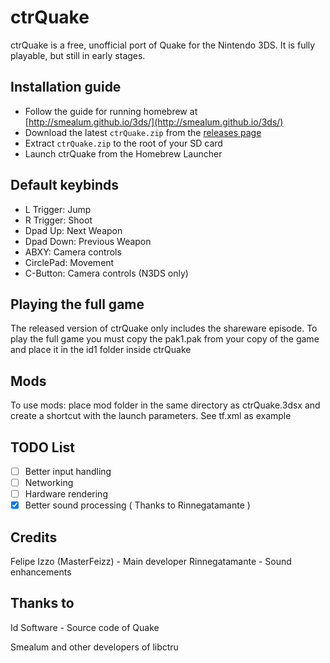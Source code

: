 # ctrQuake
ctrQuake is a free, unofficial port of Quake for the Nintendo 3DS. It is fully playable, but still in early stages.

## Installation guide
- Follow the guide for running homebrew at [http://smealum.github.io/3ds/](http://smealum.github.io/3ds/)
- Download the latest `ctrQuake.zip` from the [releases page](https://github.com/masterfeizz/ctrQuake/releases)
- Extract `ctrQuake.zip` to the root of your SD card
- Launch ctrQuake from the Homebrew Launcher

## Default keybinds
- L Trigger: Jump
- R Trigger: Shoot
- Dpad Up: Next Weapon
- Dpad Down: Previous Weapon
- ABXY: Camera controls
- CirclePad: Movement
- C-Button: Camera controls (N3DS only)

## Playing the full game
The released version of ctrQuake only includes the shareware episode. To play the full game you must copy the pak1.pak from your copy of the game and place it in the id1 folder inside ctrQuake

## Mods
To use mods: place mod folder in the same directory as ctrQuake.3dsx and create a shortcut with the launch parameters. See tf.xml as example

## TODO List
- [ ] Better input handling
- [ ] Networking
- [ ] Hardware rendering
- [x] Better sound processing ( Thanks to Rinnegatamante )

## Credits
Felipe Izzo (MasterFeizz) - Main developer
Rinnegatamante - Sound enhancements
## Thanks to
Id Software - Source code of Quake

Smealum and other developers of libctru
